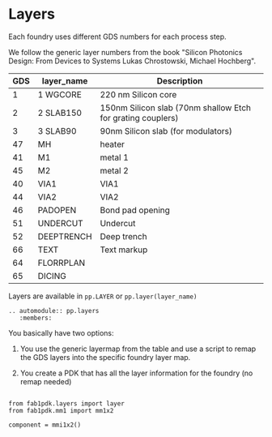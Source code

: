 # Layers

Each foundry uses different GDS numbers for each process step.

We follow the generic layer numbers from  the book "Silicon Photonics Design: From Devices to Systems Lukas Chrostowski, Michael Hochberg".

GDS | layer_name     | Description
--- | ------------   | ---
1   | 1 WGCORE       | 220 nm Silicon core
2   | 2 SLAB150      | 150nm Silicon slab (70nm shallow Etch for grating couplers)
3   | 3 SLAB90       | 90nm Silicon slab (for modulators)
47  | MH             | heater
41  | M1             | metal 1
45  | M2             | metal 2
40  | VIA1           | VIA1
44  | VIA2           | VIA2
46  | PADOPEN        | Bond pad opening
51  | UNDERCUT       | Undercut
52  | DEEPTRENCH     | Deep trench
66  | TEXT           | Text markup
64  | FLORRPLAN      |
65  | DICING         |

Layers are available in `pp.LAYER` or `pp.layer(layer_name)`


```eval_rst
.. automodule:: pp.layers
   :members:

```

You basically have two options:

1. You use the generic layermap from the table and use a script to remap the GDS layers into the specific foundry layer map.

2. You create a PDK that has all the layer information for the foundry (no remap needed)


```

from fab1pdk.layers import layer
from fab1pdk.mm1 import mm1x2

component = mmi1x2()

```
